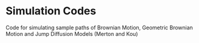 # Simulation Codes
Code for simulating sample paths of Brownian Motion, Geometric Brownian Motion and Jump Diffusion Models (Merton and Kou)
